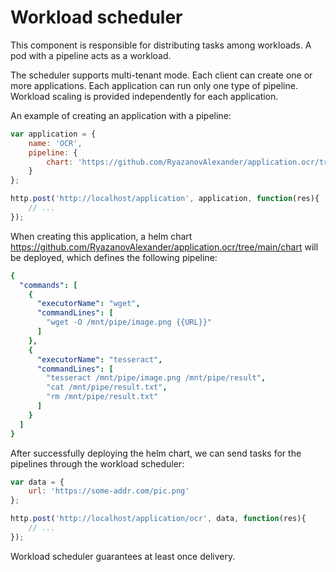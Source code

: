# Workload scheduler

This component is responsible for distributing tasks among workloads. A pod with a pipeline acts as a workload.

The scheduler supports multi-tenant mode. Each client can create one or more applications. Each application can run only one type of pipeline. Workload scaling is provided independently for each application.

An example of creating an application with a pipeline:

```js
var application = {
    name: 'OCR',
    pipeline: {
        chart: 'https://github.com/RyazanovAlexander/application.ocr/tree/main/chart'
    }
};

http.post('http://localhost/application', application, function(res){
    // ...
});
```

When creating this application, a helm chart https://github.com/RyazanovAlexander/application.ocr/tree/main/chart will be deployed, which defines the following pipeline:

```yaml
{
  "commands": [
    {
      "executorName": "wget",
      "commandLines": [
        "wget -O /mnt/pipe/image.png {{URL}}"
      ]
    },
    {
      "executorName": "tesseract",
      "commandLines": [
        "tesseract /mnt/pipe/image.png /mnt/pipe/result",
        "cat /mnt/pipe/result.txt",
        "rm /mnt/pipe/result.txt"
      ]
    }
  ]
}
```

After successfully deploying the helm chart, we can send tasks for the pipelines through the workload scheduler:

```js
var data = {
    url: 'https://some-addr.com/pic.png'
};

http.post('http://localhost/application/ocr', data, function(res){
    // ...
});
```

Workload scheduler guarantees at least once delivery.